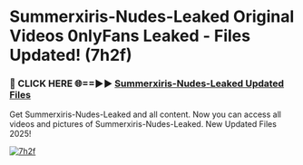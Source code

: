 # Summerxiris-Nudes-Leaked Original Videos 0nlyFans Leaked - Files Updated! (7h2f)

<h3>🔴 CLICK HERE 🌐==►► <a href="https://tinyurl.com/yrmya6cz" rel="nofollow">Summerxiris-Nudes-Leaked Updated Files</a></h3>

Get Summerxiris-Nudes-Leaked and all content. Now you can access all videos and pictures of Summerxiris-Nudes-Leaked. New Updated Files 2025!

[![7h2f](https://i.imgur.com/FMdXYCs.gif)](https://tinyurl.com/yrmya6cz)
